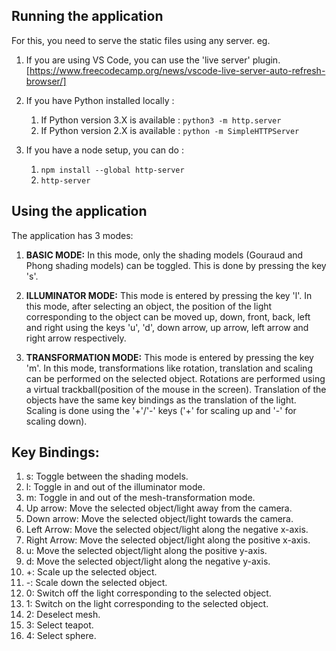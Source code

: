 ## Running the application
For this, you need to serve the static files using any server. eg.
1. If you are using VS Code, you can use the 'live server' plugin. [https://www.freecodecamp.org/news/vscode-live-server-auto-refresh-browser/]

1. If you have Python installed locally : 
	1. If Python version 3.X is available :
	`python3 -m http.server`
	2. If Python version 2.X is available :
	`python -m SimpleHTTPServer`

1. If you have a node setup, you can do :
	1. `npm install --global http-server` 
	2. `http-server`



## Using the application 
The application has 3 modes:
1. **BASIC MODE:** In this mode, only the shading models (Gouraud and Phong shading models) can be toggled. This is done by pressing the key 's'.

2. **ILLUMINATOR MODE:** This mode is entered by pressing the key 'l'. In this mode, after selecting an object, the position of the light corresponding to the object can be moved up, down, front, back, left and right using the keys 'u', 'd', down arrow, up arrow, left arrow and right arrow respectively.

3. **TRANSFORMATION MODE:** This mode is entered by pressing the key 'm'. In this mode, transformations like rotation, translation and scaling can be performed on the selected object. Rotations are performed using a virtual trackball(position of the mouse in the screen). Translation of the objects have the same key bindings as the translation of the light. Scaling is done using the '+'/'-' keys ('+' for scaling up and '-' for scaling down).


## Key Bindings:
1. s: Toggle between the shading models.
2. l: Toggle in and out of the illuminator mode.
3. m: Toggle in and out of the mesh-transformation mode.
4. Up arrow: Move the selected object/light away from the camera.
5. Down arrow: Move the selected object/light towards the camera.
6. Left Arrow: Move the selected object/light along the negative x-axis.
7. Right Arrow: Move the selected object/light along the positive x-axis.
8. u: Move the selected object/light along the positive y-axis.
9. d: Move the selected object/light along the negative y-axis.
10. +: Scale up the selected object.
11. -: Scale down the selected object.
12. 0: Switch off the light corresponding to the selected object.
13. 1: Switch on the light corresponding to the selected object.
14. 2: Deselect mesh.
15. 3: Select teapot.
16. 4: Select sphere.